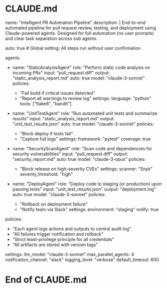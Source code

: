 # CLAUDE.md

name: "Intelligent PR Automation Pipeline"
description: |
  End-to-end automated pipeline for pull request review, testing, and deployment using Claude-powered agents.
  Designed for full automation (no user prompts) and clear task separation across sub agents.

auto: true   # Global setting: All steps run without user confirmation

agents:
  - name: "StaticAnalysisAgent"
    role: "Perform static code analysis on incoming PRs"
    input: "pull_request.diff"
    output: "static_analysis_report.md"
    auto: true
    model: "claude-3-sonnet"
    policies:
      - "Fail build if critical issues detected"
      - "Report all warnings to review log"
    settings:
      language: "python"
      tools: ["flake8", "bandit"]

  - name: "UnitTestAgent"
    role: "Run automated unit tests and summarize results"
    input: "static_analysis_report.md"
    output: "unit_test_results.json"
    auto: true
    model: "claude-3-sonnet"
    policies:
      - "Block deploy if tests fail"
      - "Capture full logs"
    settings:
      framework: "pytest"
      coverage: true

  - name: "SecurityScanAgent"
    role: "Scan code and dependencies for security vulnerabilities"
    input: "pull_request.diff"
    output: "security_report.md"
    auto: true
    model: "claude-3-opus"
    policies:
      - "Block release on high-severity CVEs"
    settings:
      scanner: "Snyk"
      severity_threshold: "high"

  - name: "DeployAgent"
    role: "Deploy code to staging (or production) upon passing tests"
    input: "unit_test_results.json"
    output: "deployment.log"
    auto: true
    model: "claude-3-sonnet"
    policies:
      - "Rollback on deployment failure"
      - "Notify team via Slack"
    settings:
      environment: "staging"
      notify: true

policies:
  - "Each agent logs actions and outputs to central audit log"
  - "All failures trigger notification and rollback"
  - "Strict least-privilege principle for all credentials"
  - "All artifacts are stored with version tags"

settings:
  llm_model: "claude-3-sonnet"
  max_parallel_agents: 4
  notification_channel: "slack"
  logging_level: "verbose"
  default_timeout: 600

# End of CLAUDE.md

